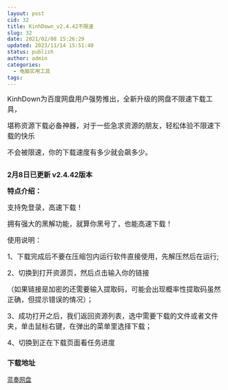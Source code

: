 ```yaml
---
layout: post
cid: 32
title: KinhDown_v2.4.42不限速
slug: 32
date: 2021/02/08 15:26:29
updated: 2023/11/14 15:51:40
status: publish
author: admin
categories: 
  - 电脑实用工具
tags: 
---
```



<div alt="潮男心博客 www.cnx0.com" >
				<p>
	<span style="font-size:16px;">KinhDown为百度网盘用户强势推出，全新升级的网盘不限速下载工具，</span> 
</p>
<p>
	<span style="font-size:16px;">堪称资源下载必备神器，对于一些急求资源的朋友，轻松体验不限速下载的快乐</span> 
</p>
<p>
	<span style="font-size:16px;">不会被限速，你的下载速度有多少就会飙多少。</span> 
</p>
<p>
	<span style="font-size:16px;"><a class="pics" href="http://images.upload.dzs6.com/upload/1/888552/images/20201006/20201006132470547054.png" rel="pics"><img src="http://images.upload.dzs6.com/upload/1/888552/images/20201006/20201006132470547054.png" class="scrollLoading" data-url="http://images.upload.dzs6.com/upload/1/888552/images/20201006/20201006132470547054.png" alt=""></a> <br></span> 
</p>
<p>
	<span style="font-size:16px;"><strong>2月8日已更新 v2.4.42版本</strong></span> 
</p>
<p>
	<span style="font-size:16px;"><strong>特点介绍：</strong></span> 
</p>
<p>
	<span style="font-size:16px;">支持免登录，高速下载！</span> 
</p>
<p>
	<span style="font-size:16px;">拥有强大的黑解功能，就算你黑号了，也能高速下载！</span> 
</p>
<p>
	<span style="font-size:16px;">使用说明：&#160;</span> 
</p>
<p>
	<span style="font-size:16px;">1、下载完成后不要在压缩包内运行软件直接使用，先解压然后在运行;&#160;</span> 
</p>
<p>
	<span style="font-size:16px;">2、切换到打开资源页，然后点击输入你的链接</span> 
</p>
<p>
	<span style="font-size:16px;">（如果链接是加密的还需要输入提取码，可能会出现概率性提取码虽然正确，但提示错误的情况）；&#160;</span> 
</p>
<p>
	<span style="font-size:16px;">3、成功打开之后，我们返回资源列表，选中需要下载的文件或者文件夹，单击鼠标右键，在弹出的菜单里选择下载；&#160;</span> 
</p>
<p>
	<span style="font-size:16px;">4、切换到正在下载页面看任务进度</span> 
</p>
<div id="fengexuxian"></div>
<div class="page-content-intro main-article"><div class="down-url-wrap"> 
<h3 class="tit">
<i class="ico"></i>下载地址</h3>
<a href="#down" onclick="window.open('https://asj.lanzoux.com/b07s0kimb');return false;" class="sbtn" title="文件描述"><i class="ico"></i><i class="line"></i>蓝奏网盘</a> &#160;

</div></div>			</div>
			